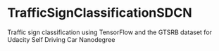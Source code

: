 # TrafficSignClassificationSDCN
Traffic sign classification using TensorFlow and the GTSRB dataset for Udacity Self Driving Car Nanodegree
